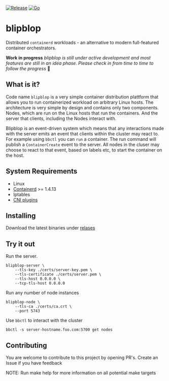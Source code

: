 [![Release](https://github.com/amimof/blipblop/actions/workflows/release.yaml/badge.svg)](https://github.com/amimof/blipblop/actions/workflows/release.yaml) [![Go](https://github.com/amimof/blipblop/actions/workflows/go.yaml/badge.svg)](https://github.com/amimof/blipblop/actions/workflows/go.yaml)

# blipblop

Distributed `containerd` workloads - an alternative to modern full-featured container orchestrators.

**Work in progress** _blipblop is still under active development and most features are still in an idéa phase. Please check in from time to time to follow the progress_ 🧡

## What is it?

Code name `blipblop` is a very simple container distribution plattform that allows you to run containerized workload on arbitrary Linux hosts. The architecture is very simple by design and contains only two components. Nodes, which are run on the Linux hosts that run the containers. And the server that clients, including the Nodes interact with.

Blipblop is an event-driven system which means that any interactions made with the server emits an event that clients within the cluster may react to. For example using `bbctl` you can `run` a container. The run command will publish a `ContainerCreate` event to the server. All nodes in the cluser may choose to react to that event, based on labels etc, to start the container on the host.

## System Requirements

- Linux
- [Containerd](https://containerd.io/downloads/) >= 1.4.13
- Iptables
- [CNI plugins](https://github.com/containernetworking/plugins)

## Installing

Download the latest binaries under [relases](https://github.com/amimof/blipblop/releases)

## Try it out

Run the server.

```shell
blipblop-server \
    --tls-key ./certs/server-key.pem \
    --tls-certificate ./certs/server.pem \
    --tls-host 0.0.0.0 \
    --tcp-tls-host 0.0.0.0
```

Run any number of node instances

```
blipblop-node \
    --tls-ca ./certs/ca.crt \
    --port 5743
```

Use `bbctl` to interact with the cluster

```
bbctl -s server-hostname.foo.com:5700 get nodes
```

## Contributing

You are welcome to contribute to this project by opening PR's. Create an Issue if you have feedback

NOTE: Run make help for more information on all potential make targets
